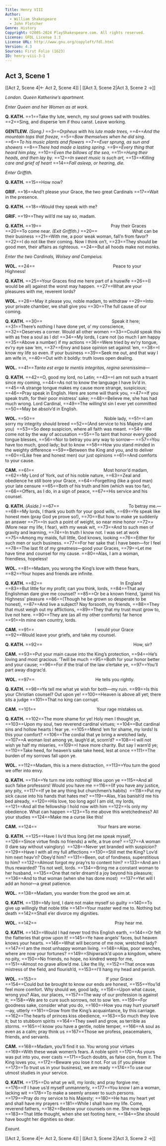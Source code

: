 ```yaml
---
Title: Henry VIII
Author: 
  - William Shakespeare
  - John Fletcher
Genre: History
Copyright: ©2005-2024 PlayShakespeare.com. All rights reserved.
License: GFDL License 1.3
License URL: http://www.gnu.org/copyleft/fdl.html
Version: 4.3
Sources: First Folio (1623)
ID: henry-viii-3-1
---
```


## Act 3, Scene 1
[[Act 2, Scene 4|← Act 2, Scene 4]] | [[Act 3, Scene 2|Act 3, Scene 2 →]]

*London. Queen Katherine’s apartment.*

*Enter Queen and her Women as at work.*

**Q. KATH.**
==1==Take thy lute, wench, my soul grows sad with troubles.
==2==Sing, and disperse ’em if thou canst. Leave working.

**GENTLEW.**
*(Song.)*
==3==*Orpheus with his lute made trees,*
==4==*And the mountain tops that freeze,*
==5==*Bow themselves when he did sing.*
==6==*To his music plants and flowers*
==7==*Ever sprung, as sun and showers*
==8==*There had made a lasting spring.*
==9==*Every thing that heard him play,*
==10==*Even the billows of the sea,*
==11==*Hung their heads, and then lay by.*
==12==*In sweet music is such art,*
==13==*Killing care and grief of heart*
==14==*Fall asleep, or hearing, die.*

*Enter Griffith.*

**Q. KATH.**
==15==How now?

**GRIF.**
==16==And’t please your Grace, the two great Cardinals
==17==Wait in the presence.

**Q. KATH.**
==18==Would they speak with me?

**GRIF.**
==19==They will’d me say so, madam.

**Q. KATH.**
==19==                Pray their Graces
==20==To come near.
*(Exit Griffith.)*
==20==        What can be their business
==21==With me, a poor weak woman, fall’n from favor?
==22==I do not like their coming. Now I think on’t,
==23==They should be good men, their affairs as righteous.
==24==But all hoods make not monks.

*Enter the two Cardinals, Wolsey and Campeius.*

**WOL.**
==24==                  Peace to your Highness!

**Q. KATH.**
==25==Your Graces find me here part of a huswife
==26==(I would be all) against the worst may happen.
==27==What are your pleasures with me, reverent lords?

**WOL.**
==28==May it please you, noble madam, to withdraw
==29==Into your private chamber, we shall give you
==30==The full cause of our coming.

**Q. KATH.**
==30==                Speak it here;
==31==There’s nothing I have done yet, o’ my conscience,
==32==Deserves a corner. Would all other women
==33==Could speak this with as free a soul as I do!
==34==My lords, I care not (so much I am happy
==35==Above a number) if my actions
==36==Were tried by ev’ry tongue, ev’ry eye saw ’em,
==37==Envy and base opinion set against ’em,
==38==I know my life so even. If your business
==39==Seek me out, and that way I am wife in,
==40==Out with it boldly: truth loves open dealing.

**WOL.**
==41==*Tanta est erga te mentis integritas, regina serenissima*⁠—

**Q. KATH.**
==42==O, good my lord, no Latin;
==43==I am not such a truant since my coming,
==44==As not to know the language I have liv’d in.
==45==A strange tongue makes my cause more strange, suspicious;
==46==Pray speak in English. Here are some will thank you,
==47==If you speak truth, for their poor mistress’ sake;
==48==Believe me, she has had much wrong. Lord Cardinal,
==49==The willing’st sin I ever yet committed
==50==May be absolv’d in English.

**WOL.**
==50==                Noble lady,
==51==I am sorry my integrity should breed
==52==(And service to his Majesty and you) 
==53==So deep suspicion, where all faith was meant.
==54==We come not by the way of accusation
==55==To taint that honor every good tongue blesses,
==56==Nor to betray you any way to sorrow⁠—
==57==You have too much, good lady; but to know
==58==How you stand minded in the weighty difference
==59==Between the King and you, and to deliver
==60==(Like free and honest men) our just opinions
==61==And comforts to your cause.

**CAM.**
==61==                Most honor’d madam,
==62==My Lord of York, out of his noble nature,
==63==Zeal and obedience he still bore your Grace,
==64==Forgetting (like a good man) your late censure
==65==Both of his truth and him (which was too far),
==66==Offers, as I do, in a sign of peace,
==67==His service and his counsel.

**Q. KATH.**
*(Aside.)*
==67==                To betray me.⁠—
==68==My lords, I thank you both for your good wills,
==69==Ye speak like honest men (pray God ye prove so!),
==70==But how to make ye suddenly an answer
==71==In such a point of weight, so near mine honor
==72==(More near my life, I fear), with my weak wit,
==73==And to such men of gravity and learning,
==74==In truth I know not. I was set at work
==75==Among my maids, full little, God knows, looking
==76==Either for such men or such business.
==77==For her sake that I have been—for I feel
==78==The last fit of my greatness—good your Graces,
==79==Let me have time and counsel for my cause.
==80==Alas, I am a woman, friendless, hopeless!

**WOL.**
==81==Madam, you wrong the King’s love with these fears,
==82==Your hopes and friends are infinite.

**Q. KATH.**
==82==                  In England
==83==But little for my profit; can you think, lords,
==84==That any Englishman dare give me counsel?
==85==Or be a known friend, ’gainst his Highness’ pleasure
==86==(Though he be grown so desperate to be honest),
==87==And live a subject? Nay forsooth, my friends,
==88==They that must weigh out my afflictions,
==89==They that my trust must grow to, live not here.
==90==They are (as all my other comforts) far hence
==91==In mine own country, lords.

**CAM.**
==91==              I would your Grace
==92==Would leave your griefs, and take my counsel.

**Q. KATH.**
==92==                     How, sir?

**CAM.**
==93==Put your main cause into the King’s protection,
==94==He’s loving and most gracious. ’Twill be much
==95==Both for your honor better and your cause;
==96==For if the trial of the law o’ertake ye,
==97==You’ll part away disgrac’d.

**WOL.**
==97==              He tells you rightly.

**Q. KATH.**
==98==Ye tell me what ye wish for both—my ruin.
==99==Is this your Christian counsel? Out upon ye!
==100==Heaven is above all yet; there sits a judge
==101==That no king can corrupt.

**CAM.**
==101==              Your rage mistakes us.

**Q. KATH.**
==102==The more shame for ye! Holy men I thought ye,
==103==Upon my soul, two reverend cardinal virtues;
==104==But cardinal sins and hollow hearts I fear ye.
==105==Mend ’em for shame, my lords! Is this your comfort?
==106==The cordial that ye bring a wretched lady,
==107==A woman lost among ye, laugh’d at, scorn’d?
==108==I will not wish ye half my miseries,
==109==I have more charity. But say I warn’d ye;
==110==Take heed, for heaven’s sake take heed, lest at once
==111==The burden of my sorrows fall upon ye.

**WOL.**
==112==Madam, this is a mere distraction,
==113==You turn the good we offer into envy.

**Q. KATH.**
==114==Ye turn me into nothing! Woe upon ye
==115==And all such false professors! Would you have me
==116==(If you have any justice, any pity,
==117==If ye be any thing but churchmen’s habits) 
==118==Put my sick cause into his hands that hates me?
==119==Alas, h’as banish’d me his bed already,
==120==His love, too long ago! I am old, my lords,
==121==And all the fellowship I hold now with him
==122==Is only my obedience. What can happen
==123==To me above this wretchedness? All your studies
==124==Make me a curse like this!

**CAM.**
==124==              Your fears are worse.

**Q. KATH.**
==125==Have I liv’d thus long (let me speak myself,
==126==Since virtue finds no friends) a wife, a true one?
==127==A woman (I dare say without vainglory) 
==128==Never yet branded with suspicion?
==129==Have I with all my full affections
==130==Still met the King? Lov’d him next heav’n? Obey’d him?
==131==Been, out of fondness, superstitious to him?
==132==Almost forgot my pray’rs to content him?
==133==And am I thus rewarded? ’Tis not well, lords.
==134==Bring me a constant woman to her husband,
==135==One that ne’er dream’d a joy beyond his pleasure;
==136==And to that woman (when she has done most) 
==137==Yet will I add an honor—a great patience.

**WOL.**
==138==Madam, you wander from the good we aim at.

**Q. KATH.**
==139==My lord, I dare not make myself so guilty
==140==To give up willingly that noble title
==141==Your master wed me to. Nothing but death
==142==Shall e’er divorce my dignities.

**WOL.**
==142==                  Pray hear me.

**Q. KATH.**
==143==Would I had never trod this English earth,
==144==Or felt the flatteries that grow upon it!
==145==Ye have angels’ faces, but heaven knows your hearts.
==146==What will become of me now, wretched lady?
==147==I am the most unhappy woman living.
==148==Alas, poor wenches, where are now your fortunes?
==149==Shipwrack’d upon a kingdom, where no pity,
==150==No friends, no hope, no kindred weep for me,
==151==Almost no grave allow’d me. Like the lily,
==152==That once was mistress of the field, and flourish’d,
==153==I’ll hang my head and perish.

**WOL.**
==153==                If your Grace
==154==Could but be brought to know our ends are honest,
==155==You’ld feel more comfort. Why should we, good lady,
==156==Upon what cause, wrong you? Alas, our places,
==157==The way of our profession is against it;
==158==We are to cure such sorrows, not to sow ’em.
==159==For goodness sake, consider what you do,
==160==How you may hurt yourself—ay, utterly
==161==Grow from the King’s acquaintance, by this carriage.
==162==The hearts of princes kiss obedience,
==163==So much they love it; but to stubborn spirits
==164==They swell and grow, as terrible as storms.
==165==I know you have a gentle, noble temper,
==166==A soul as even as a calm; pray think us
==167==Those we profess, peacemakers, friends, and servants.

**CAM.**
==168==Madam, you’ll find it so. You wrong your virtues
==169==With these weak women’s fears. A noble spirit
==170==As yours was put into you, ever casts
==171==Such doubts, as false coin, from it. The King loves you,
==172==Beware you lose it not. For us (if you please
==173==To trust us in your business), we are ready
==174==To use our utmost studies in your service.

**Q. KATH.**
==175==Do what ye will, my lords; and pray forgive me;
==176==If I have us’d myself unmannerly,
==177==You know I am a woman, lacking wit
==178==To make a seemly answer to such persons.
==179==Pray do my service to his Majesty;
==180==He has my heart yet and shall have my prayers
==181==While I shall have my life. Come, reverend fathers,
==182==Bestow your counsels on me. She now begs
==183==That little thought, when she set footing here,
==184==She should have bought her dignities so dear.

*Exeunt.*

[[Act 2, Scene 4|← Act 2, Scene 4]] | [[Act 3, Scene 2|Act 3, Scene 2 →]]